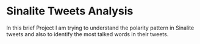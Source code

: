 # Sinalite Tweets Analysis
In this brief Project I am trying to understand the polarity pattern in Sinalite tweets and also to identify the most talked words in their tweets.
